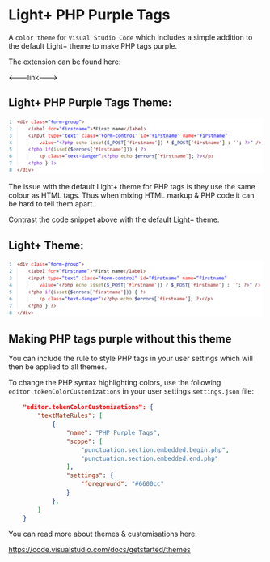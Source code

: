 # Light+ PHP Purple Tags

A `color theme` for `Visual Studio Code` which includes a simple addition to the default Light+ theme to make PHP tags purple.

The extension can be found here:

<---link--->

## Light+ PHP Purple Tags Theme:

![screenshot](https://raw.githubusercontent.com/xan1000/LightPlus-PHP-Purple-Tags/master/screenshots/Light%2BPhpPurpleTags.png)

The issue with the default Light+ theme for PHP tags is they use the same colour as HTML tags. Thus when mixing HTML markup & PHP code it can be hard to tell them apart.

Contrast the code snippet above with the default Light+ theme.

## Light+ Theme:

![screenshot](https://raw.githubusercontent.com/xan1000/LightPlus-PHP-Purple-Tags/master/screenshots/Light%2B.png)

## Making PHP tags purple without this theme

You can include the rule to style PHP tags in your user settings which will then be applied to all themes.

To change the PHP syntax highlighting colors, use the following `editor.tokenColorCustomizations` in your user settings `settings.json` file:

```json
    "editor.tokenColorCustomizations": {
        "textMateRules": [
            {
                "name": "PHP Purple Tags",
                "scope": [
                    "punctuation.section.embedded.begin.php",
                    "punctuation.section.embedded.end.php"
                ],
                "settings": {
                    "foreground": "#6600cc"
                }
            },
        ]
    }
```

You can read more about themes & customisations here:

https://code.visualstudio.com/docs/getstarted/themes
